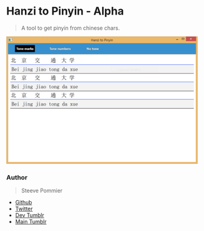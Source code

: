 Hanzi to Pinyin - Alpha
====
> A tool to get pinyin from chinese chars.

![Example](Assets/HanziToPinyinSS.PNG "HanziToPinyinSS screenshoot")

### Author
> Steeve Pommier

* [Github](https://github.com/CostardRouge)
* [Twitter](https://twitter.com/LeBlousonRouge)
* [Dev Tumblr](http://lastrevision.tumblr.com)
* [Main Tumblr](http://costardrouge.tumblr.com)